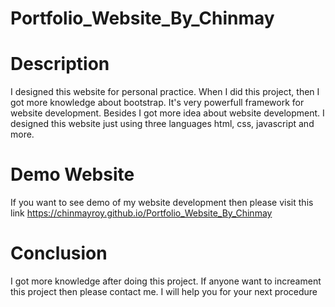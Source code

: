 # Portfolio_Website_By_Chinmay

# Description 
I designed this website for personal practice. When I did this project, then I got more knowledge about bootstrap. It's very powerfull framework for website development. Besides I got more idea about website development. I designed this website just using three languages html, css, javascript and more.

# Demo Website
If you want to see demo of my website development then please visit this link https://chinmayroy.github.io/Portfolio_Website_By_Chinmay

# Conclusion
I got more knowledge after doing this project. If anyone want to increament this project then please contact me. I will help you for your next procedure
